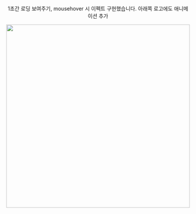 <div align="center">
  
  1초간 로딩 보여주기, mousehover 시 이펙트 구현했습니다.
  아래쪽 로고에도 애니메이션 추가
  
  <img width="500" src ="https://user-images.githubusercontent.com/37402252/140524748-466a2d21-a095-4551-8d95-25d7a4ad25d0.gif">
  
</div>

</br>


